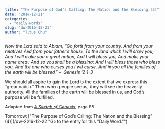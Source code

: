 ```yaml
---
title: "The Purpose of God’s Calling: The Nation and the Blessing (3)"
date: "2016-12-21"
categories: 
  - "daily-words"
slug: "dw-2016-12-21"
author: "Titus Chu"
---
```


_Now the Lord said to Abram,_ _“Go forth from your country,_ _And from your relatives_ _And from your father’s house,_ _To the land which I will show you;_ _And I will make you a great nation,_ _And I will bless you,_ _And make your name great;_ _And so you shall be a blessing;_ _And I will bless those who bless you,_ _And the one who curses you I will curse._ _And in you all the families of the earth will be blessed.”_ _–  Genesis 12:1-3_

We should all aspire to gain the Lord to the extent that we express this “great nation.” Then when people see us, they will see the heavenly authority. All the families of the earth will be blessed in us, and God’s purpose will be fulfilled.

Adapted from _[A Sketch of Genesis](/book-gen-sketch/ "Go to the listing for this book.")_, page 85.

Tomorrow: ["The Purpose of God’s Calling: The Nation and the Blessing" (4)](/dw-2016-12-22 "Go to the entry for this "Daily Word."")
